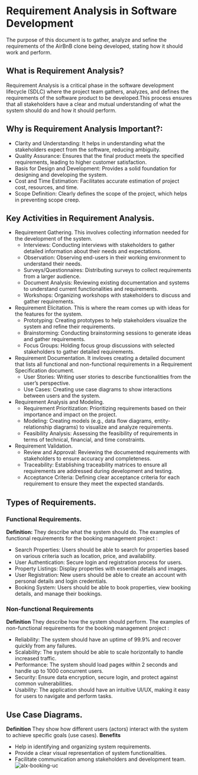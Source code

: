 # Requirement Analysis in Software Development

The purpose of this document is to gather, analyze and sefine the requirements of the AirBnB clone being developed, stating how it should work and perform.

## What is Requirement Analysis?
Requirement Analysis is a critical phase in the software development lifecycle (SDLC) where the project team gathers, analyzes, and defines the requirements of the software product to be developed.This process ensures that all stakeholders have a clear and mutual understanding of what the system should do and how it should perform.

## Why is Requirement Analysis Important?:
- Clarity and Understanding: It helps in understanding what the stakeholders expect from the software, reducing ambiguity.
- Quality Assurance: Ensures that the final product meets the specified requirements, leading to higher customer satisfaction.
- Basis for Design and Development: Provides a solid foundation for designing and developing the system.
- Cost and Time Estimation: Facilitates accurate estimation of project cost, resources, and time.
- Scope Definition: Clearly defines the scope of the project, which helps in preventing scope creep.

## Key Activities in Requirement Analysis.
* Requirement Gathering. This involves collecting information needed for the development of the system.
  + Interviews: Conducting interviews with stakeholders to gather detailed information about their needs and expectations.
  + Observation: Observing end-users in their working environment to understand their needs.
  + Surveys/Questionnaires: Distributing surveys to collect requirements from a larger audience.
  + Document Analysis: Reviewing existing documentation and systems to understand current functionalities and requirements.
  + Workshops: Organizing workshops with stakeholders to discuss and gather requirements.
* Requirement Elicitation. This is where the ream comes up with ideas for the features for the system.
  + Prototyping: Creating prototypes to help stakeholders visualize the system and refine their requirements.
  + Brainstorming: Conducting brainstorming sessions to generate ideas and gather requirements.
  + Focus Groups: Holding focus group discussions with selected stakeholders to gather detailed requirements.
* Requirement Documentation. It invloves creating a detailed document that lists all functional and non-functional requirements in a Requirement Specification document.
  + User Stories: Writing user stories to describe functionalities from the user’s perspective.
  + Use Cases: Creating use case diagrams to show interactions between users and the system.
* Requirement Analysis and Modeling.
  + Requirement Prioritization: Prioritizing requirements based on their importance and impact on the project.
  + Modeling: Creating models (e.g., data flow diagrams, entity-relationship diagrams) to visualize and analyze requirements.
  + Feasibility Analysis: Assessing the feasibility of requirements in terms of technical, financial, and time constraints.
* Requirement Validation.
  + Review and Approval: Reviewing the documented requirements with stakeholders to ensure accuracy and completeness.
  + Traceability: Establishing traceability matrices to ensure all requirements are addressed during development and testing.
  + Acceptance Criteria: Defining clear acceptance criteria for each requirement to ensure they meet the expected standards.
 
## Types of Requirements.
### Functional Requirements.
**Definition:** They describe what the system should do.
The examples of functional requirements for the booking management project : 
+ Search Properties: Users should be able to search for properties based on various criteria such as location, price, and availability.
+ User Authentication: Secure login and registration process for users.
+ Property Listings: Display properties with essential details and images.
+ User Registration: New users should be able to create an account with personal details and login credentials.
+ Booking System: Users should be able to book properties, view booking details, and manage their bookings.

### Non-functional Requirements
**Definition** They describe how the system should perform.
The examples of non-functional requirements for the booking management project :
+ Reliability: The system should have an uptime of 99.9% and recover quickly from any failures.
+ Scalability: The system should be able to scale horizontally to handle increased traffic.
+ Performance: The system should load pages within 2 seconds and handle up to 1000 concurrent users.
+ Security: Ensure data encryption, secure login, and protect against common vulnerabilities.
+ Usability: The application should have an intuitive UI/UX, making it easy for users to navigate and perform tasks.

## Use Case Diagrams.
**Definition** They show how different users (actors) interact with the system to achieve specific goals (use cases).
**Benefits**
- Help in identifying and organizing system requirements.
- Provide a clear visual representation of system functionalities.
- Facilitate communication among stakeholders and development team.
  ![alx-booking-uc](https://github.com/user-attachments/assets/d8dc47b9-af4b-4a33-b1b6-05324dfd7b8c)
